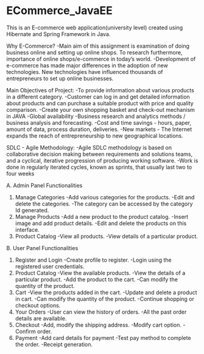 # ECommerce_JavaEE

This is an E-commerce web application(university level) created using Hibernate and Spring Framework in Java. 

Why E-Commerce?
  -Main aim of this assignment is examination of doing business online and setting up online shops. To research furthermore, importance of online shops/e-commerce in 
   today’s world.
  -Development of e-commerce has made major differences in the adoption of new technologies. New technologies have influenced thousands of entrepreneurs to set up
   online businesses.

Main Objectives of Project:
  -To provide information about various products in a different category. 
  -Customer can log in and get detailed information about products and can purchase a suitable product with price and quality comparison.
  -Create your own shopping basket and check-out mechanism in JAVA 
  -Global availability
  -Business research and analytics methods / business analysis and forecasting. 
  -Cost and time savings - hours, paper, amount of data, process duration, deliveries.
  -New markets - The Internet expands the reach of entrepreneurship to new geographical locations.

SDLC - Agile Methodology:
  -Agile SDLC methodology is based on collaborative decision making between requirements and solutions teams, and a cyclical, iterative progression of producing 
   working software. 
  -Work is done in regularly iterated cycles, known as sprints, that usually last two to four weeks	

A. Admin Panel Functionalities
  1. Manage Categories
      -Add various categories for the products.
      -Edit and delete the categories.
      -The category can be accessed by the category Id generated.
  2. Manage Products
      -Add a new product to the product catalog.
      -Insert image and add product details.
      -Edit and delete the products on this interface.
  3. Product Catalog
      -View all products.
      -View details of a particular product.

B. User Panel Functionalities
  1. Register and Login
      -Create profile to register.
      -Login using the registered user credentials.
  2. Product Catalog
      -View the available products.
      -View the details of a particular product.
      -Add the product to the cart.
      -Can modify the quantity of the product.
  3. Cart
      -View the products added in the cart.
      -Update and delete a product in cart.
      -Can modify the quantity of the product.
      -Continue shopping or checkout options.
  4. Your Orders
      -User can view the history of orders.
      -All the past order details are available.
  5. Checkout
      -Add, modify the shipping address.
      -Modify cart option.
      -Confirm order.
  6. Payment
      -Add card details for payment
      -Test pay method to complete the order.
      -Receipt generation.
